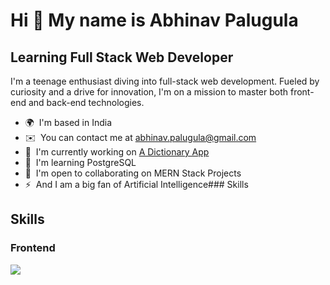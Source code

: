 Hi 👋 My name is Abhinav Palugula
=================================

Learning Full Stack Web Developer
---------------------------------

I'm a teenage enthusiast diving into full-stack web development. Fueled by curiosity and a drive for innovation, I'm on a mission to master both front-end and back-end technologies.

*   🌍  I'm based in India
*   ✉️  You can contact me at [abhinav.palugula@gmail.com](mailto:abhinav.palugula@gmail.com)
*   🚀  I'm currently working on [A Dictionary App](http://dictionary-plxd.onrender.com)
*   🧠  I'm learning PostgreSQL
*   🤝  I'm open to collaborating on MERN Stack Projects
*   ⚡  And I am a big fan of Artificial Intelligence### Skills 
<h2>Skills</h2>
<h3>Frontend</h3>
<div>
    <img src="https://skillicons.dev/icons?i=html,css,js,bootstrap,jquery,react" />
</div>

